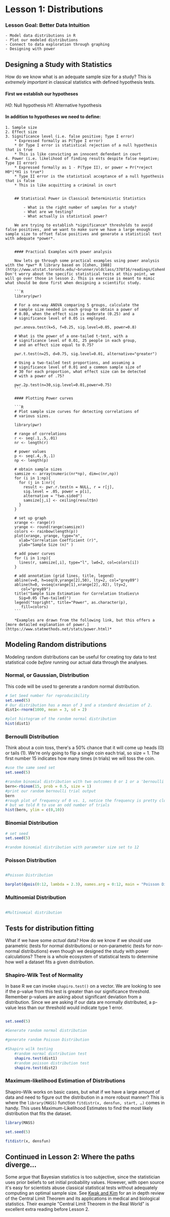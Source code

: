 # Lesson 1: Distributions

### Lesson Goal: Better Data Intuition

	- Model data distributions in R
	- Plot our modeled distributions
	- Connect to data exploration through graphing
	- Designing with power

## Designing a Study with Statistics

How do we know what is an adequate sample size for a study?
This is *extremely important* in classical statistics with defined hypothesis tests.

#### First we establish our hypotheses

*H0*: Null hypothesis
*H1*: Alternative hypothesis

#### In addition to hypotheses we need to define:

	1. Sample size
	2. Effect size
	3. Significance level (i.e. false positive; Type I error)
		* Expressed formally as P(Type I error)
		* Or Type I error is statistical rejection of a null hypothesis that is true
		* This is like convicting an innocent defendant in court
	4. Power (i.e. likelihood of finding results despite false negative; Type II error)
		* Expressed formally as 1 - P(Type II), or power = Pr(*reject H0*|*H1 is true*)
		* Type II error is the statistical acceptance of a null hypothesis that is false
		* This is like acquitting a criminal in court


		## Statistical Power in Classical Deterministic Statistics

			- What is the right number of samples for a study?
			- What are we testing?
			- What actually is statistical power?

		We are trying to establish *significance* thresholds to avoid false positives, and we want to make sure we have a large enough sample size to offset false positives and generate a statistical test with adequate *power*.


		#### Practical Examples with power analysis

		Now lets go through some practical examples using power analysis with the *pwr* R library based on [Cohen, 1988](http://www.utstat.toronto.edu/~brunner/oldclass/378f16/readings/CohenPower.pdf). Don't worry about the specific statistical tests at this point, we will go over those in lesson 2. This is exercise is meant to mimic what should be done first when designing a scientific study.

		```R
		library(pwr)

		# For a one-way ANOVA comparing 5 groups, calculate the
		# sample size needed in each group to obtain a power of
		# 0.80, when the effect size is moderate (0.25) and a
		# significance level of 0.05 is employed.

		pwr.anova.test(k=5, f=0.25, sig.level=0.05, power=0.8)

		# What is the power of a one-tailed t-test, with a
		# significance level of 0.01, 25 people in each group,
		# and an effect size equal to 0.75?

		pwr.t.test(n=25, d=0.75, sig.level=0.01, alternative="greater")

		# Using a two-tailed test proportions, and assuming a
		# significance level of 0.01 and a common sample size of
		# 30 for each proportion, what effect size can be detected
		# with a power of .75?

		pwr.2p.test(n=30,sig.level=0.01,power=0.75)
		```

		#### Plotting Power curves

		```R
		# Plot sample size curves for detecting correlations of
		# various sizes.

		library(pwr)

		# range of correlations
		r <- seq(.1,.5,.01)
		nr <- length(r)

		# power values
		p <- seq(.4,.9,.1)
		np <- length(p)

		# obtain sample sizes
		samsize <- array(numeric(nr*np), dim=c(nr,np))
		for (i in 1:np){
		  for (j in 1:nr){
		    result <- pwr.r.test(n = NULL, r = r[j],
		    sig.level = .05, power = p[i],
		    alternative = "two.sided")
		    samsize[j,i] <- ceiling(result$n)
		  }
		}

		# set up graph
		xrange <- range(r)
		yrange <- round(range(samsize))
		colors <- rainbow(length(p))
		plot(xrange, yrange, type="n",
		  xlab="Correlation Coefficient (r)",
		  ylab="Sample Size (n)" )

		# add power curves
		for (i in 1:np){
		  lines(r, samsize[,i], type="l", lwd=2, col=colors[i])
		}

		# add annotation (grid lines, title, legend)
		abline(v=0, h=seq(0,yrange[2],50), lty=2, col="grey89")
		abline(h=0, v=seq(xrange[1],xrange[2],.02), lty=2,
		   col="grey89")
		title("Sample Size Estimation for Correlation Studies\n
		  Sig=0.05 (Two-tailed)")
		legend("topright", title="Power", as.character(p),
		   fill=colors)
		```

		*Examples are drawn from the following link, but this offers a [more detailed explanation of power.](https://www.statmethods.net/stats/power.html)*

## Modeling Random distributions

Modeling random distributions can be useful for creating toy data to test statistical code *before* running our actual data through the analyses.

### Normal, or Gaussian, Distribution

This code will be used to generate a random normal distribution.

```R
# Set Seed number for reproducibility
set.seed(5)
# Our distribution has a mean of 3 and a standard deviation of 2.
dist1<-rnorm(1000, mean = 3, sd = 2)

#plot histogram of the random normal distribution
hist(dist1)

```

### Bernoulli Distribution

Think about a coin toss, there's a 50% chance that it will come up heads (0) or tails (1). We're only going to flip a single coin each trial, so size = 1. The first number 15 indicates how many times (n trials) we will toss the coin.

```R
#use the same seed set
set.seed(5)

#random binomial distribution with two outcomes 0 or 1 or a 'bernoulli trial'
bern<-rbinom(15, prob = 0.5, size = 1)
#print our random bernoulli trial output
bern
#rough plot of frequency of 0 vs. 1, notice the frequency is pretty close to 50%,
# but we told R to use an odd number of trials
hist(bern, ylim = c(0,10))
```

### Binomial Distribution

```R
# set seed
set.seed(5)

#random binomial distribution with parameter size set to 12

```



### Poisson Distribution

```R

#Poisson Distribution

barplot(dpois(0:12, lambda = 2.3), names.arg = 0:12, main = "Poisson Distribution")

```

### Multinomial Distribution

```R

#Multinomial distribution

```

## Tests for distribution fitting

What if we have some *actual* data? How do we know if we should use parametric (tests for normal distributions) or non-parametric (tests for non-normal distributions) even though we designed the study with power calculations?
There is a whole ecosystem of statistical tests to determine how well a dataset fits a given distribution.

### Shapiro-Wilk Test of Normality

In base R we can invoke `shapiro.test()` on a vector. We are looking to see if the p-value from this test is greater than our significance threshold. Remember p-values are asking about significant deviation from a distribution. Since we are asking if our data are normally distributed, a p-value less than our threshold would indicate type 1 error.

```R

set.seed(5)

#Generate random normal distribution

#generate random Poisson Distribution

#Shapiro wilk testing
	#random normal distribution test
	shapiro.test(dist1)
	#random poisson distribution test
	shapiro.test(dist2)

```
### Maximum-likelihood Estimation of Distributions

Shapiro-Wilk works on basic cases, but what if we have a large amount of data and need to figure out the distribution in a more robust manner? This is where the `library(MASS)` function `fitdistr(x, densfun, start, …)` comes in handy. This uses Maximum-Likelihood Estimates to find the most likely distribution that fits the dataset.  

```R
library(MASS)

set.seed(5)

fitdistr(x, densfun)
```


## Continued in Lesson 2: Where the paths diverge...

Some argue that Bayesian statistics is too subjective, since the statistician uses prior beliefs to set initial probability values.
However, with open source it's easy for scientists abuse classical statistical tests without adequately computing an optimal sample size. See [Kwak and Kim](https://www.ncbi.nlm.nih.gov/pmc/articles/PMC5370305/) for an in
depth review of the Central Limit Theorem and its applications in medical and biological statistics. Their example
"Central Limit Theorem in the Real World" is excellent extra reading before Lesson 2.
